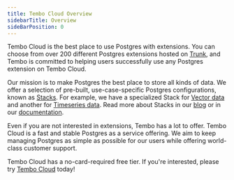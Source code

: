 ```yaml
---
title: Tembo Cloud Overview
sidebarTitle: Overview
sideBarPosition: 0
---
```


Tembo Cloud is the best place to use Postgres with extensions. You can choose from over 200 different Postgres extensions hosted on [Trunk](https://pgt.dev), and Tembo is committed to helping users successfully use any Postgres extension on Tembo Cloud.

Our mission is to make Postgres the best place to store all kinds of data. We offer a selection of pre-built, use-case-specific Postgres configurations, known as [Stacks](/docs/product/stacks/intro-to-stacks). For example, we have a specialized Stack for [Vector data](/docs/product/stacks/ai/vectordb/getting-started) and another for [Timeseries data](/docs/product/stacks/analytical/timeseries). Read more about Stacks in our [blog](/blog/tembo-stacks-intro) or in our [documentation](/docs/product/stacks/intro-to-stacks).

Even if you are not interested in extensions, Tembo has a lot to offer. Tembo Cloud is a fast and stable Postgres as a service offering. We aim to keep managing Postgres as simple as possible for our users while offering world-class customer support.

Tembo Cloud has a no-card-required free tier. If you're interested, please try [Tembo Cloud](https://cloud.tembo.io) today!
